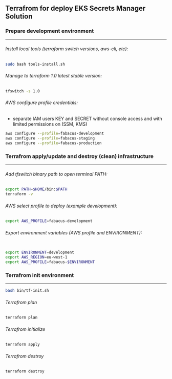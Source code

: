 ## Terrafrom for deploy EKS Secrets Manager Solution


### Prepare development environment

---------------------------------------------
###### Install local tools (terraform switch versions, aws-cli, etc):
```bash
sudo bash tools-install.sh
```

###### Manage to terraform 1.0 latest stable version:
```bash
tfswitch -s 1.0
```

###### AWS configure profile credentials:
* separate IAM users KEY and SECRET without console access and with limited permissions on (SSM, KMS)  
```bash
aws configure --profile=fabacus-development
aws configure --profile=fabacus-staging
aws configure --profile=fabacus-production
```



### Terrafrom apply/update and destroy (clean) infrastructure  

---------------------------------------------
###### Add tfswitch binary path to open terminal PATH:
```bash
export PATH=$HOME/bin:$PATH
terraform -v
```

###### AWS select profile to deploy (example development):
```bash
export AWS_PROFILE=fabacus-development
```

###### Export environment variables (AWS profile and ENVIRONMENT):
```bash

export ENVIRONMENT=development
export AWS_REGION=eu-west-1
export AWS_PROFILE=fabacus-$ENVIRONMENT
```

### Terrafrom init environment

---------------------------------------------
```bash
bash bin/tf-init.sh
```

###### Terrafrom plan
```bash
terraform plan
```

###### Terrafrom initialize
```bash
terraform apply
```
###### Terrafrom destroy
```bash
terraform destroy
```